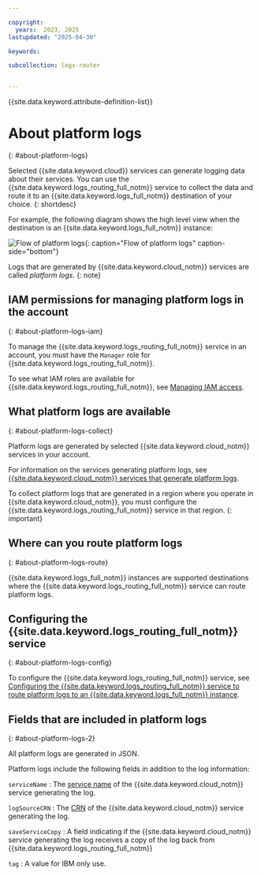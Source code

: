 ```yaml
---

copyright:
  years:  2023, 2025
lastupdated: "2025-04-30"

keywords:

subcollection: logs-router


---
```


{{site.data.keyword.attribute-definition-list}}


# About platform logs
{: #about-platform-logs}

Selected {{site.data.keyword.cloud}} services can generate logging data about their services. You can use the {{site.data.keyword.logs_routing_full_notm}} service to collect the data and route it to an {{site.data.keyword.logs_full_notm}} destination of your choice.
{: shortdesc}

For example, the following diagram shows the high level view when the destination is an {{site.data.keyword.logs_full_notm}} instance:

![Flow of platform logs](/images/cloud-logs-platform-logs.png "Flow of platform logs"){: caption="Flow of platform logs" caption-side="bottom"}

Logs that are generated by {{site.data.keyword.cloud_notm}} services are called *platform logs*.
{: note}

## IAM permissions for managing platform logs in the account
{: #about-platform-logs-iam}

To manage the {{site.data.keyword.logs_routing_full_notm}} service in an account, you must have the `Manager` role for {{site.data.keyword.logs_routing_full_notm}}.

To see what IAM roles are available for {{site.data.keyword.logs_routing_full_notm}}, see [Managing IAM access](/docs/logs-router?topic=logs-router-iam).


## What platform logs are available
{: #about-platform-logs-collect}

Platform logs are generated by selected {{site.data.keyword.cloud_notm}} services in your account.

For information on the services generating platform logs, see [{{site.data.keyword.cloud_notm}} services that generate platform logs](/docs/logs-router?topic=logs-router-cloud_services).

To collect platform logs that are generated in a region where you operate in {{site.data.keyword.cloud_notm}}, you must configure the {{site.data.keyword.logs_routing_full_notm}} service in that region.
{: important}



## Where can you route platform logs
{: #about-platform-logs-route}



{{site.data.keyword.logs_full_notm}} instances are supported destinations where the {{site.data.keyword.logs_routing_full_notm}} service can route platform logs.

## Configuring the {{site.data.keyword.logs_routing_full_notm}} service
{: #about-platform-logs-config}

To configure the {{site.data.keyword.logs_routing_full_notm}} service, see [Configuring the {{site.data.keyword.logs_routing_full_notm}} service to route platform logs to an {{site.data.keyword.logs_full_notm}} instance](/docs/logs-router?topic=logs-router-target-cloud-logs&interface=ui).


## Fields that are included in platform logs
{: #about-platform-logs-2}

All platform logs are generated in JSON.

Platform logs include the following fields in addition to the log information:

`serviceName`
:   The [service name](/docs/account?topic=account-crn#service-name-crn) of the {{site.data.keyword.cloud_notm}} service generating the log.

`logSourceCRN`
:   The [CRN](/docs/account?topic=account-crn) of the {{site.data.keyword.cloud_notm}} service generating the log.

`saveServiceCopy`
:   A field indicating if the {{site.data.keyword.cloud_notm}} service generating the log receives a copy of the log back from {{site.data.keyword.logs_routing_full_notm}}

`tag`
:   A value for IBM only use.
